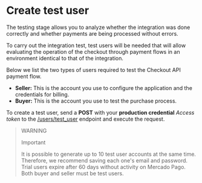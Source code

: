 # Create test user

The testing stage allows you to analyze whether the integration was done correctly and whether payments are being processed without errors.

To carry out the integration test, test users will be needed that will allow evaluating the operation of the checkout through payment flows in an environment identical to that of the integration.

Below we list the two types of users required to test the Checkout API payment flow.


* **Seller:** This is the account you use to configure the application and the credentials for billing.
* **Buyer:** This is the account you use to test the purchase process.

To create a test user, send a **POST** with your **production credential** _Access token_ to the [/users/test_user](/developers/en/reference/test_user/_users_test_user/post) endpoint and execute the request.


> WARNING
>
> Important
>
> It is possible to generate up to 10 test user accounts at the same time. Therefore, we recommend saving each one's email and password. Trial users expire after 60 days without activity on Mercado Pago. Both buyer and seller must be test users.

